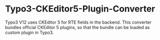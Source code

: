# Typo3-CKEditor5-Plugin-Converter
Typo3 V12 uses CKEditor 5 for RTE fields in the backend. This converter bundles official CKEditor 5 plugins, so that the bundle can be loaded as custom plugin in Typo3.
